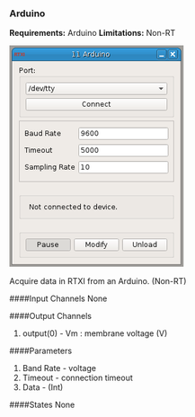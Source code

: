 ### Arduino

**Requirements:** Arduino
**Limitations:** Non-RT

![Arduino GUI](arduino.png)

<!-- start -->
Acquire data in RTXI from an Arduino. (Non-RT)
<!-- end -->

####Input Channels
None  

####Output Channels
1. output(0) - Vm : membrane voltage (V)  

####Parameters
1. Band Rate - voltage  
2. Timeout - connection timeout  
3. Data - (Int)  

####States
None  

